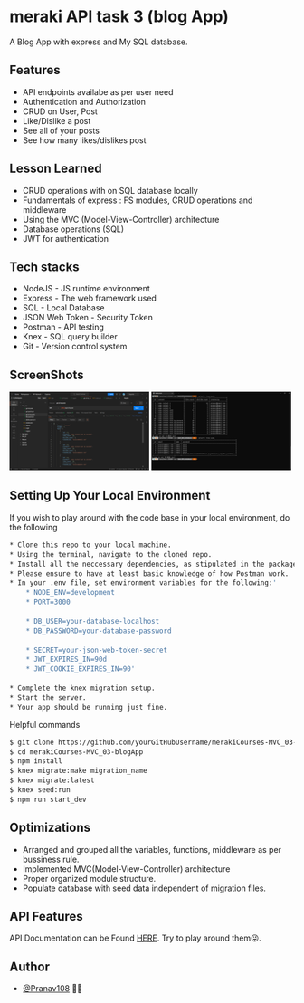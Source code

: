 # meraki API task 3 (blog App)

A Blog App with express and My SQL database.

## Features

- API endpoints availabe as per user need
- Authentication and Authorization
- CRUD on User, Post
- Like/Dislike a post
- See all of your posts
- See how many likes/dislikes post

## Lesson Learned

- CRUD operations with on SQL database locally
- Fundamentals of express : FS modules, CRUD operations and middleware
- Using the MVC (Model-View-Controller) architecture
- Database operations (SQL)
- JWT for authentication

## Tech stacks

- NodeJS - JS runtime environment
- Express - The web framework used
- SQL - Local Database
- JSON Web Token - Security Token
- Postman - API testing
- Knex - SQL query builder
- Git - Version control system

## ScreenShots

<img src="/ScreenShots/Screenshot1.png" width="49%"/> <img src="/ScreenShots/Screenshot2.png" width="49%"/>

## Setting Up Your Local Environment

If you wish to play around with the code base in your local environment, do the following

```bash
* Clone this repo to your local machine.
* Using the terminal, navigate to the cloned repo.
* Install all the neccessary dependencies, as stipulated in the package.json file.
* Please ensure to have at least basic knowledge of how Postman work.
* In your .env file, set environment variables for the following:'
    * NODE_ENV=development
    * PORT=3000

    * DB_USER=your-database-localhost
    * DB_PASSWORD=your-database-password

    * SECRET=your-json-web-token-secret
    * JWT_EXPIRES_IN=90d
    * JWT_COOKIE_EXPIRES_IN=90'

* Complete the knex migration setup.
* Start the server.
* Your app should be running just fine.
```

Helpful commands

```bash
$ git clone https://github.com/yourGitHubUsername/merakiCourses-MVC_03-blogApp
$ cd merakiCourses-MVC_03-blogApp
$ npm install
$ knex migrate:make migration_name
$ knex migrate:latest
$ knex seed:run
$ npm run start_dev
```

## Optimizations

- Arranged and grouped all the variables, functions, middleware as per bussiness rule.
- Implemented MVC(Model-View-Controller) architecture
- Proper organized module structure.
- Populate database with seed data independent of migration files.

## API Features

API Documentation can be Found [HERE](https://documenter.getpostman.com/view/20551158/2s8Ysrytti).
Try to play around them😜.

## Author

- [@Pranav108](https://github.com/Pranav108/) 🙋‍♂️
